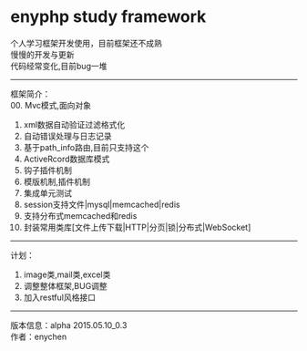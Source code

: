 # enyphp study framework

个人学习框架开发使用，目前框架还不成熟<br/>
慢慢的开发与更新<br/>
代码经常变化,目前bug一堆<br/>

---------------------------------------------------
框架简介：<br/>
00. Mvc模式,面向对象<br/>
01. xml数据自动验证过滤格式化<br/>
02. 自动错误处理与日志记录<br/>
03. 基于path_info路由,目前只支持这个<br/>
04. ActiveRcord数据库模式<br/>
05. 钩子插件机制<br/>
06. 模版机制,插件机制<br/>
07. 集成单元测试<br/>
08. session支持文件|mysql|memcached|redis<br/>
09. 支持分布式memcached和redis<br/>
10. 封装常用类库[文件上传下载|HTTP|分页|锁|分布式|WebSocket]<br/>

---------------------------------------------------
计划：<br/>
01. image类,mail类,excel类<br/>
02. 调整整体框架,BUG调整<br/>
03. 加入restful风格接口<br/>

---------------------------------------------------
版本信息：alpha 2015.05.10_0.3<br/>
作者：enychen<br/>

